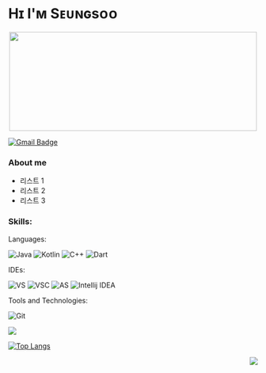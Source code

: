 # Hɪ I'ᴍ Sᴇᴜɴɢsᴏᴏ

<p align="center"><img src="https://cdn.discordapp.com/attachments/1052968210678423552/1065987022457688064/2afa1da2e65724b0.png"  width="500" height="200"></p>

[![Gmail Badge](https://img.shields.io/badge/Gmail-D14836?style=flat&logo=Gmail&logoColor=white)](mailto:shinseungsoo525@gmail.com)

### About me

- 리스트 1
- 리스트 2
- 리스트 3

### Skills:

Languages:

![Java](https://img.shields.io/badge/Java-F37C20.svg?style=for-the-badge&logoColor=white)
![Kotlin](https://img.shields.io/badge/Kotlin-7F52FF.svg?&style=for-the-badge&logo=Kotlin&logoColor=white)
![C++](https://img.shields.io/badge/C++-00599C.svg?&style=for-the-badge&logo=C++&logoColor=white)
![Dart](https://img.shields.io/badge/Dart-0175C2.svg?&style=for-the-badge&logo=Dart&logoColor=white)

IDEs:

![VS](https://img.shields.io/badge/Visual%20Studio-5C2D91.svg?&style=for-the-badge&logo=Visual%20Studio&logoColor=white)
![VSC](https://img.shields.io/badge/Visual%20Studio%20Code-007ACC.svg?&style=for-the-badge&logo=Visual%20Studio%20Code&logoColor=white)
![AS](https://img.shields.io/badge/Android%20Studio-3DDC84.svg?&style=for-the-badge&logo=Android%20Studio&logoColor=white)
![Intellij IDEA](https://img.shields.io/badge/Intellij%20IDEA-000000.svg?&style=for-the-badge&logo=Intellij%20IDEA&logoColor=white)

Tools and Technologies:

![Git](https://img.shields.io/badge/Git-F05032.svg?&style=for-the-badge&logo=Git&logoColor=white)

<a href="https://github.com/SeungSoo525/github-readme-stats">
  <img align="center" src="https://github-readme-stats.vercel.app/api/pin/?username=SeungSoo525" />
</a>

[![Top Langs](https://github-readme-stats.vercel.app/api/top-langs/?username=SeungSoo525&layout=compact)](https://github.com/SeungSoo525/github-readme-stats)

<img align='right' src="http://mazassumnida.wtf/api/v2/generate_badge?boj=seungsoo525">

